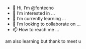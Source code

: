 - 👋 Hi, I’m @fontecno
- 👀 I’m interested in ...
- 🌱 I’m currently learning ...
- 💞️ I’m looking to collaborate on ...
- 📫 How to reach me ...

<!---
fontecno/fontecno is a ✨ special ✨ repository because its `README.md` (this file) appears on your GitHub profile.
You can click the Preview link to take a look at your changes.
--->
am also learning
but thank to meet u

